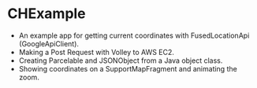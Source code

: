 # CHExample
- An example app for getting current coordinates with FusedLocationApi (GoogleApiClient).
- Making a Post Request with Volley to AWS EC2.
- Creating Parcelable and JSONObject from a Java object class.
- Showing coordinates on a SupportMapFragment and animating the zoom.
